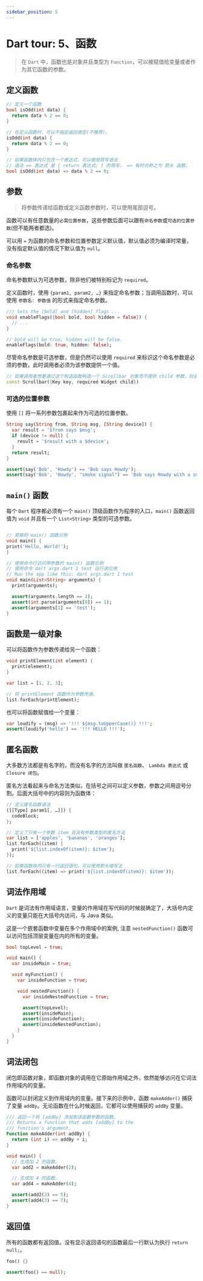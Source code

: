 ```yaml
---
sidebar_position: 5
---
```


# Dart tour: 5、函数

> 在 `Dart` 中，函数也是对象并且类型为 `Function`，可以被赋值给变量或者作为其它函数的参数。

## 定义函数

```dart
// 定义一个函数
bool isOdd(int data) {
  return data % 2 == 0;
}

// 在定义函数时，可以不指定返回类型(不推荐)。
isOdd(int data) {
  return data % 2 == 0;
}

// 如果函数体内只包含一个表达式，可以使用简写语法
// 语法 => 表达式 是 { return 表达式; } 的简写， => 有时也称之为 箭头 函数。
bool isOdd(int data) => data % 2 == 0;
```

## 参数

> 将参数传递给函数或定义函数参数时，可以使用尾部逗号。

函数可以有任意数量的`必需位置参数`，这些参数后面可以跟有`命名参数`或`可选的位置参数`(但不能两者都选)。

可以用 `=` 为函数的命名参数和位置参数定义默认值，默认值必须为编译时常量，没有指定默认值的情况下默认值为 `null`。

### 命名参数

命名参数默认为可选参数，除非他们被特别标记为 `required`。

定义函数时，使用 `{param1, param2, …}` 来指定命名参数；当调用函数时，可以使用 `参数名: 参数值` 的形式来指定命名参数。

```dart
/// Sets the [bold] and [hidden] flags ...
void enableFlags({bool bold, bool hidden = false}) {
  // ...
}

// bold will be true; hidden will be false.
enableFlags(bold: true, hidden: false);
```

尽管命名参数是可选参数，但是仍然可以使用 `required` 来标识这个命名参数是必须的参数，此时调用者必须为该参数提供一个值。

```dart
// 如果调用者想要通过这个构造函数构造一个 Scrollbar 对象而不提供 child 参数，则会导致编译错误
const Scrollbar({Key key, required Widget child})
```

### 可选的位置参数

使用 `[]` 将一系列参数包裹起来作为可选的位置参数。

```dart
String say(String from, String msg, [String device]) {
  var result = '$from says $msg';
  if (device != null) {
    result = '$result with a $device';
  }
  return result;
}

assert(say('Bob', 'Howdy') == 'Bob says Howdy');
assert(say('Bob', 'Howdy', "smoke signal") == 'Bob says Howdy with a smoke signal');
```

## `main()` 函数

每个 `Dart` 程序都必须有一个 `main()` 顶级函数作为程序的入口，`main()` 函数返回值为 `void` 并且有一个 `List<String>` 类型的可选参数。

```dart

// 简单的 main() 函数示例
void main() {
print('Hello, World!');
}

// 使用命令行访问带参数的 main() 函数示例
// 使用命令 dart args.dart 1 test 运行该应用
// Run the app like this: dart args.dart 1 test
void main(List<String> arguments) {
  print(arguments);

  assert(arguments.length == 2);
  assert(int.parse(arguments[0]) == 1);
  assert(arguments[1] == 'test');
}
```

## 函数是一级对象

可以将函数作为参数传递给另一个函数：

```dart
void printElement(int element) {
  print(element);
}

var list = [1, 2, 3];

// 将 printElement 函数作为参数传递。
list.forEach(printElement);
```

也可以将函数赋值给一个变量：

```dart
var loudify = (msg) => '!!! ${msg.toUpperCase()} !!!';
assert(loudify('hello') == '!!! HELLO !!!');
```

## 匿名函数

大多数方法都是有名字的，而没有名字的方法叫做 `匿名函数`、 `Lambda 表达式` 或 `Closure 闭包`。

匿名方法看起来与命名方法类似，在括号之间可以定义参数，参数之间用逗号分割。后面大括号中的内容则为函数体：

```dart
// 定义匿名函数语法
([[Type] param1[, …]]) {
  codeBlock;
};

// 定义了只有一个参数 item 且没有参数类型的匿名方法
var list = ['apples', 'bananas', 'oranges'];
list.forEach((item) {
  print('${list.indexOf(item)}: $item');
});

// 如果函数体内只有一行返回语句，可以使用箭头缩写法
list.forEach((item) => print('${list.indexOf(item)}: $item'));
```

## 词法作用域

`Dart` 是词法有作用域语言，变量的作用域在写代码的时候就确定了，大括号内定义的变量只能在大括号内访问，与 Java 类似。

这是一个嵌套函数中变量在多个作用域中的案例, 注意 `nestedFunction()` 函数可以访问包括顶层变量在内的所有的变量。

```dart
bool topLevel = true;

void main() {
  var insideMain = true;

  void myFunction() {
    var insideFunction = true;

    void nestedFunction() {
      var insideNestedFunction = true;

      assert(topLevel);
      assert(insideMain);
      assert(insideFunction);
      assert(insideNestedFunction);
    }
  }
}
```

## 词法闭包

闭包即函数对象，即函数对象的调用在它原始作用域之外，依然能够访问在它词法作用域内的变量。

函数可以封闭定义到作用域内的变量。接下来的示例中，函数 `makeAdder()` 捕获了变量 `addBy`。无论函数在什么时候返回，它都可以使用捕获的 `addBy` 变量。

```dart
/// 返回一个将 [addBy] 添加到该函数参数的函数。
/// Returns a function that adds [addBy] to the
/// function's argument.
Function makeAdder(int addBy) {
  return (int i) => addBy + i;
}

void main() {
  // 生成加 2 的函数。
  var add2 = makeAdder(2);

  // 生成加 4 的函数。
  var add4 = makeAdder(4);

  assert(add2(3) == 5);
  assert(add4(3) == 7);
}
```

## 返回值

所有的函数都有返回值。没有显示返回语句的函数最后一行默认为执行 `return null;`。

```dart
foo() {}

assert(foo() == null);
```
